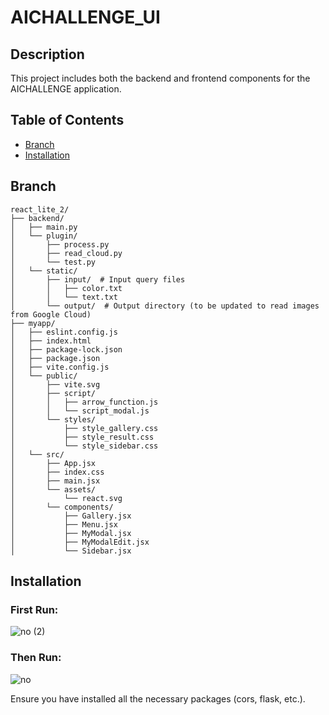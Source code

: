 # AICHALLENGE_UI

## Description
This project includes both the backend and frontend components for the AICHALLENGE application.

## Table of Contents
- [Branch](#branch)
- [Installation](#installation)
  
## Branch

```plaintext
react_lite_2/
├── backend/
│   ├── main.py
│   └── plugin/
│       ├── process.py
│       ├── read_cloud.py
│       └── test.py
│   └── static/
│       ├── input/  # Input query files
│       │   ├── color.txt
│       │   └── text.txt
│       └── output/  # Output directory (to be updated to read images from Google Cloud)
├── myapp/
│   ├── eslint.config.js
│   ├── index.html
│   ├── package-lock.json
│   ├── package.json
│   ├── vite.config.js
│   └── public/
│       ├── vite.svg
│       ├── script/
│       │   ├── arrow_function.js
│       │   └── script_modal.js
│       └── styles/
│           ├── style_gallery.css
│           ├── style_result.css
│           └── style_sidebar.css
│   └── src/
│       ├── App.jsx 
│       ├── index.css
│       ├── main.jsx
│       └── assets/
│           └── react.svg
│       └── components/
│           ├── Gallery.jsx
│           ├── Menu.jsx
│           ├── MyModal.jsx
│           ├── MyModalEdit.jsx
│           └── Sidebar.jsx
```
## Installation

### First Run:
![no (2)](https://github.com/user-attachments/assets/5ea76ab0-804e-40e3-9111-7a6de127dd70)
### Then Run:
![no](https://github.com/user-attachments/assets/e6f70ac1-4d00-4622-966b-b65ade5ff430)

Ensure you have installed all the necessary packages (cors, flask, etc.).


